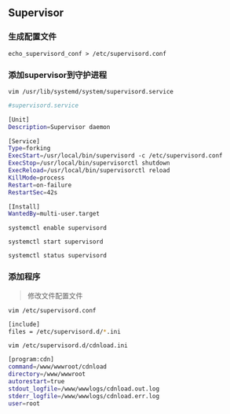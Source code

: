 
## Supervisor


### 生成配置文件

`echo_supervisord_conf > /etc/supervisord.conf`

### 添加supervisor到守护进程

`vim /usr/lib/systemd/system/supervisord.service`

```bash
#supervisord.service

[Unit] 
Description=Supervisor daemon

[Service] 
Type=forking 
ExecStart=/usr/local/bin/supervisord -c /etc/supervisord.conf
ExecStop=/usr/local/bin/supervisorctl shutdown 
ExecReload=/usr/local/bin/supervisorctl reload 
KillMode=process 
Restart=on-failure 
RestartSec=42s

[Install] 
WantedBy=multi-user.target
```
`systemctl enable supervisord`

`systemctl start supervisord`

`systemctl status supervisord`

### 添加程序

> 修改文件配置文件

`vim /etc/supervisord.conf`

```bash
[include] 
files = /etc/supervisord.d/*.ini
```



`vim /etc/supervisord.d/cdnload.ini`

```bash
[program:cdn]
command=/www/wwwroot/cdnload
directory=/www/wwwroot
autorestart=true
stdout_logfile=/www/wwwlogs/cdnload.out.log
stderr_logfile=/www/wwwlogs/cdnload.err.log
user=root
```